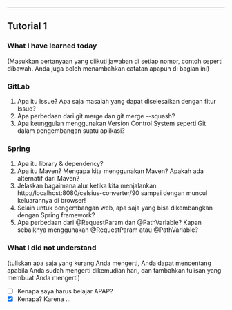 ---
## Tutorial 1
### What I have learned today
(Masukkan pertanyaan yang diikuti jawaban di setiap nomor, contoh seperti dibawah. Anda juga boleh menambahkan catatan apapun di bagian ini)
### GitLab
1. Apa itu Issue? Apa saja masalah yang dapat diselesaikan dengan fitur Issue?
2. Apa perbedaan dari git merge dan git merge --squash?
3. Apa keunggulan menggunakan Version Control System seperti Git dalam pengembangan suatu aplikasi?
### Spring
1. Apa itu library & dependency?
2. Apa itu Maven? Mengapa kita menggunakan Maven? Apakah ada alternatif dari Maven?
3. Jelaskan bagaimana alur ketika kita menjalankan http://localhost:8080/celsius-converter/90 sampai dengan muncul keluarannya di browser!
4. Selain untuk pengembangan web, apa saja yang bisa dikembangkan dengan Spring framework?
5. Apa perbedaan dari @RequestParam dan @PathVariable? Kapan sebaiknya menggunakan @RequestParam atau @PathVariable?

### What I did not understand
(tuliskan apa saja yang kurang Anda mengerti, Anda dapat mencentang apabila Anda sudah mengerti dikemudian hari, dan tambahkan tulisan yang membuat Anda mengerti)
- [ ] Kenapa saya harus belajar APAP?
- [x] Kenapa?
  Karena …
